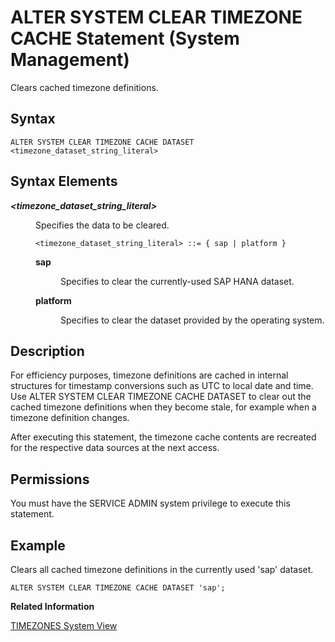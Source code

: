 <!-- loioa7804953f5cb458a84f47d3045436107 -->

# ALTER SYSTEM CLEAR TIMEZONE CACHE Statement \(System Management\)

Clears cached timezone definitions.



## Syntax

```
ALTER SYSTEM CLEAR TIMEZONE CACHE DATASET <timezone_dataset_string_literal>
```



## Syntax Elements


<dl>
<dt><b>

*<timezone\_dataset\_string\_literal\>*

</b></dt>
<dd>

Specifies the data to be cleared.

```
<timezone_dataset_string_literal> ::= { sap | platform }
```


<dl>
<dt><b>

sap

</b></dt>
<dd>

Specifies to clear the currently-used SAP HANA dataset.



</dd><dt><b>

platform

</b></dt>
<dd>

Specifies to clear the dataset provided by the operating system.



</dd>
</dl>



</dd>
</dl>



## Description

For efficiency purposes, timezone definitions are cached in internal structures for timestamp conversions such as UTC to local date and time. Use ALTER SYSTEM CLEAR TIMEZONE CACHE DATASET to clear out the cached timezone definitions when they become stale, for example when a timezone definition changes.

After executing this statement, the timezone cache contents are recreated for the respective data sources at the next access.



## Permissions

You must have the SERVICE ADMIN system privilege to execute this statement.



<a name="loioa7804953f5cb458a84f47d3045436107__sql_alter_system_clear_sql_plan_cache_1sql_alter_system_clear_sql_plan_cache_examples"/>

## Example

Clears all cached timezone definitions in the currently used 'sap' dataset.

```
ALTER SYSTEM CLEAR TIMEZONE CACHE DATASET 'sap';
```

**Related Information**  


[TIMEZONES System View](../../020-System-Views-Reference/021-System-Views/timezones-system-view-adeba8e.md "Provides information about the timezones which are available together with their originating data set.")


